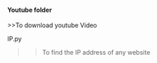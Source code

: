 <h4> Youtube folder </h4>
>>To download youtube Video

IP.py
>> To find the IP address of any website


